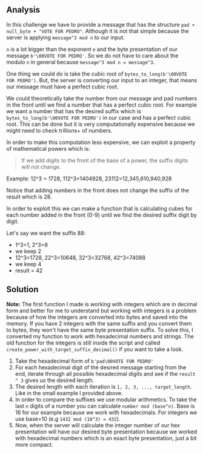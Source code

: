 ## Analysis
In this challenge we have to provide a message that has the structure `pad + null_byte + "VOTE FOR PEDRO"`. Although it is not that simple because the server is applying `message^3 mod n` to our input. 

`n` is a lot bigger than the exponent `e` and the byte presentation of our message `b'\00VOTE FOR PEDRO'`. So we do not have to care about the modulo `n` in general because `message^3 mod n = message^3`.

One thing we could do is take the cubic root of `bytes_to_long(b'\00VOTE FOR PEDRO')`. But, the server is converting our input to an integer, that means our message must have a perfect cubic root.

We could theoretically take the number from our message and pad numbers in the front until we find a number that has a perfect cubic root. For example we want a number that has the desired suffix which is `bytes_to_long(b'\00VOTE FOR PEDRO')` in our case and has a perfect cubic root. This can be done but it is very computationally expensive because we might need to check trillions+ of numbers.

In order to make this computation less expensive, we can exploit a property of mathematical powers which is:
>If we add digits to the front of the base of a power, the suffix digits will not change.

Example: 12^3 = 1728, 112^3=1404928, 23112=12,345,610,940,928

Notice that adding numbers in the front does not change the suffix of the result which is 28.

In order to exploit this we can make a function that is calculating cubes for each number added in the front (0-9) until we find the desired suffix digit by digit.

Let's say we want the suffix 88:
* 1^3=1, 2^3=8
* we keep 2
* 12^3=1728, 22^3=10648, 32^3=32768, 42^3=74088
* we keep 4
* result = 42

## Solution
**Note:** The first function I made is working with integers which are in decimal form and better for me to understand but working with integers is a problem because of how the integers are converted into bytes and saved into the memory. If you have 2 integers with the same suffix and you convert them to bytes, they won't have the same byte presentation suffix. To solve this, I converted my function to work with hexadecimal numbers and strings. The old function for the integers is still inside the script and called `create_power_with_target_suffix_decimal()` if you want to take a look.

1. Take the hexadecimal form of `b'pad\00VOTE FOR PEDRO'`
2. For each hexadecimal digit of the desired message starting from the end, iterate through all possible hexadecimal digits and see if the `result ^ 3` gives us the desired length.
3. The desired length with each iteration is `1, 2, 3, ..., target_length`. Like in the small example I provided above. 
4. In order to compare the suffixes we use modular arithmetics. To take the last `n` digits of a number you can calculate `number mod (base^n)`. Base is 16 for our example because we work with hexadecimals. For integers we use base=10 (e.g `1432 mod (10^3) = 432`).
5. Now, when the server will calculate the integer number of our hex presentation will have our desired byte presentation because we worked with hexadecimal numbers which is an exact byte presentation, just a bit more compact.

